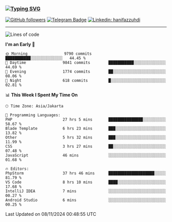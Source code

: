 ### [![Typing SVG](https://readme-typing-svg.herokuapp.com?font=lato&size=22&lines=Hi+There+👋)](https://git.io/typing-svg) 

[![GitHub followers](https://img.shields.io/github/followers/hanifazzuhdi?label=Follow&style=social)](https://github.com/hanifazzuhdi/?tab=follow) 
[![Telegram Badge](https://img.shields.io/badge/-hanif0198-blue?style=social&logo=telegram&link=https://www.t.me/hanif0198/)](https://www.t.me/hanif0198/) 
[![Linkedin: hanifazzuhdi](https://img.shields.io/badge/-hanifazzuhdi-blue?style=flat-square&logo=Linkedin&logoColor=white&link=https://www.linkedin.com/in/hanif-az-zuhdi-69688019b/)](https://www.linkedin.com/in/hanif-az-zuhdi-69688019b/) 

<hr/>

<!--START_SECTION:waka-->
![Lines of code](https://img.shields.io/badge/From%20Hello%20World%20I%27ve%20Written-73.9%20million%20lines%20of%20code-blue)

**I'm an Early 🐤** 

```text
🌞 Morning                9790 commits        ███████████░░░░░░░░░░░░░░   44.45 % 
🌆 Daytime                9841 commits        ███████████░░░░░░░░░░░░░░   44.69 % 
🌃 Evening                1774 commits        ██░░░░░░░░░░░░░░░░░░░░░░░   08.06 % 
🌙 Night                  618 commits         █░░░░░░░░░░░░░░░░░░░░░░░░   02.81 % 
```


📊 **This Week I Spent My Time On** 

```text
🕑︎ Time Zone: Asia/Jakarta

💬 Programming Languages: 
PHP                      27 hrs 5 mins       ███████████████░░░░░░░░░░   58.67 % 
Blade Template           6 hrs 23 mins       ███░░░░░░░░░░░░░░░░░░░░░░   13.82 % 
Other                    5 hrs 32 mins       ███░░░░░░░░░░░░░░░░░░░░░░   11.99 % 
CSS                      3 hrs 27 mins       ██░░░░░░░░░░░░░░░░░░░░░░░   07.48 % 
JavaScript               46 mins             ░░░░░░░░░░░░░░░░░░░░░░░░░   01.68 % 

🔥 Editors: 
PhpStorm                 37 hrs 46 mins      ████████████████████░░░░░   81.79 % 
VS Code                  8 hrs 10 mins       ████░░░░░░░░░░░░░░░░░░░░░   17.68 % 
IntelliJ IDEA            7 mins              ░░░░░░░░░░░░░░░░░░░░░░░░░   00.27 % 
Android Studio           6 mins              ░░░░░░░░░░░░░░░░░░░░░░░░░   00.25 % 
```


 Last Updated on 08/11/2024 00:48:55 UTC
<!--END_SECTION:waka-->
